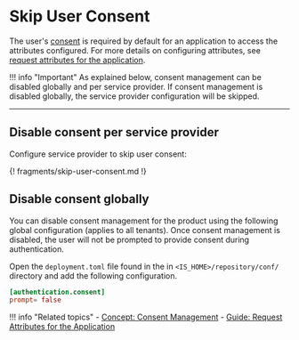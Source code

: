 # Skip User Consent

The user's [consent](../../../references/concepts/consent-management/) is required by default for an application to access the attributes configured. For more details on configuring attributes, see [request attributes for the application](../request-attributes/). 

!!! info "Important"
    As explained below, consent management can be disabled globally and per service provider. If consent management is disabled globally, the service provider configuration will be skipped.

----

## Disable consent per service provider

Configure service provider to skip user consent:

{! fragments/skip-user-consent.md !}

## Disable consent globally
  
You can disable consent management for the product using the following global configuration (applies to all tenants). Once consent management is disabled, the user will not be prompted to provide consent during authentication.

Open the `deployment.toml` file found in the in `<IS_HOME>/repository/conf/` directory and add the following configuration.

``` toml
[authentication.consent] 
prompt= false
```


!!! info "Related topics"
    - [Concept: Consent Management](../../../references/concepts/consent-management/)
    - [Guide: Request Attributes for the Application](../request-attributes/)